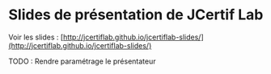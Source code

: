Slides de présentation de JCertif Lab
=================

Voir les slides : [http://jcertiflab.github.io/jcertiflab-slides/](http://jcertiflab.github.io/jcertiflab-slides/)

TODO : Rendre paramétrage le présentateur
